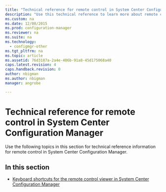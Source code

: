 ```yaml
---
title: "Technical reference for remote control in System Center Configuration Manager"
description: "Use this technical reference to learn more about remote control in System Center Configuration Manager."
ms.custom: na
ms.date: 12/08/2015
ms.prod: configuration-manager
ms.reviewer: na
ms.suite: na
ms.technology:
  - configmgr-other
ms.tgt_pltfrm: na
ms.topic: article
ms.assetid: 76d3187a-2a4e-406b-91a8-45d175068a40
caps.latest.revision: 4
caps.handback.revision: 0
author: nbigmanms.author: nbigmanmanager: angrobe

---
```

# Technical reference for remote control in System Center Configuration Manager
Use the following topics in this section for technical reference information for remote control in System Center Configuration Manager.  

## In this section  

-   [Keyboard shortcuts for the remote control viewer in System Center Configuration Manager](../../../../core/clients/manage/remote-control/keyboard-shortcuts-for-the-remote-control-viewer.md)  
